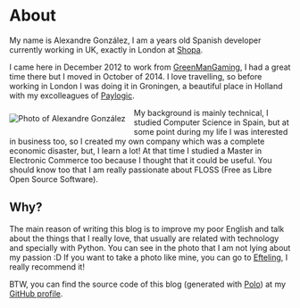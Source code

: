 About
=====

<script>
function getAge(dateString) {
    var today = new Date();
    var birthDate = new Date(dateString);
    var age = today.getFullYear() - birthDate.getFullYear();
    var m = today.getMonth() - birthDate.getMonth();
    if (m < 0 || (m === 0 && today.getDate() < birthDate.getDate())) {
        age--;
    }
    return age;
}
var age = getAge('4-4-1984');
</script>

My name is Alexandre González, I am a <script>document.write(age);</script> years
old Spanish developer currently working in UK, exactly in London at
[Shopa](http://www.shopa.com).

I came here in December 2012 to work from
[GreenManGaming](http://www.greenmangaming.com), I had a great time there but I
moved in October of 2014. I love travelling, so before working in London I was
doing it in Groningen, a beautiful place in Holland with my excolleagues of
[Paylogic](http://paylogic.nl).

![Photo of Alexandre González](../static/me.jpg)
<style>img{float: left; padding: 10px 15px 10px 0px;}</style>

My background is mainly technical, I studied Computer Science in Spain,
but at some point during my life I was interested in business too, so I
created my own company which was a complete economic disaster, but, I
learn a lot! At that time I studied a Master in Electronic Commerce too
because I thought that it could be useful. You should know too that I am
really passionate about FLOSS (Free as Libre Open Source Software).

Why?
----

The main reason of writing this blog is to improve my poor English and
talk about the things that I really love, that usually are related with
technology and specially with Python. You can see in the photo that I am
not lying about my passion :D If you want to take a photo like mine, you
can go to [Efteling](http://en.wikipedia.org/wiki/Efteling), I really
recommend it!

BTW, you can find the source code of this blog (generated with
[Polo](https://github.com/agonzalezro/polo)) at my [GitHub
profile](http://github.com/agonzalez/agonzalezro.github.io).
